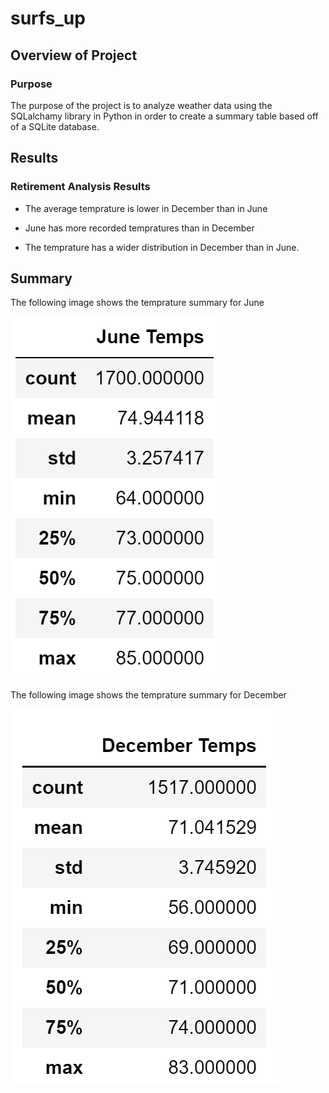# surfs_up

## Overview of Project
 
### Purpose

The purpose of the project is to analyze weather data using the SQLalchamy library in Python in order to create a summary table based off of a SQLite database.

## Results

### Retirement Analysis Results

- The average temprature is lower in December than in June

- June has more recorded tempratures than in December

- The temprature has a wider distribution in December than in June.

## Summary

The following image shows the temprature summary for June

![June Temps](June_Temps.png)

The following image shows the temprature summary for December

![December Temps](dec_temps.png)
